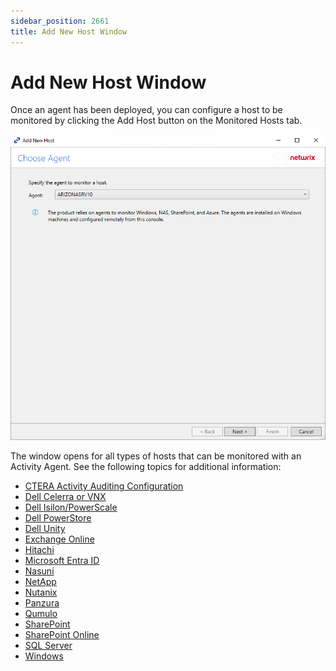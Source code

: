```yaml
---
sidebar_position: 2661
title: Add New Host Window
---
```


# Add New Host Window

Once an agent has been deployed, you can configure a host to be monitored by clicking the Add Host button on the Monitored Hosts tab.

![Add New Host window](../../../../../../../static/images/ActivityMonitor_8.0/Content/Resources/Images/ActivityMonitor/MonitoredHosts/AddNewHost.png "Add New Host window")

The window opens for all types of hosts that can be monitored with an Activity Agent. See the following topics for additional information:

* [CTERA Activity Auditing Configuration](../../../../Config/CTERA/Activity "CTERA")
* [Dell Celerra or VNX](DellCelerraVNX "Dell Celerra or VNX")
* [Dell Isilon/PowerScale](DellPowerScale "Dell Isilon/PowerScale")
* [Dell PowerStore](DellPowerStore "Dell PowerStore")
* [Dell Unity](DellUnity "Dell Unity")
* [Exchange Online](ExchangeOnline "Exchange Online")
* [Hitachi](Hitachi "Hitachi")
* [Microsoft Entra ID](EntraID "Microsoft Entra ID")
* [Nasuni](Nasuni "Nasuni")
* [NetApp](NetApp "NetApp")
* [Nutanix](Nutanix "Nutanix")
* [Panzura](Panzura "Panzura")
* [Qumulo](Qumulo "Qumulo")
* [SharePoint](SharePoint "SharePoint")
* [SharePoint Online](SharePointOnline "SharePoint Online")
* [SQL Server](SQLServer "SQL Server")
* [Windows](Windows "Windows")